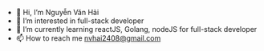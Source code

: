 - 👋 Hi, I’m Nguyễn Văn Hải 
- 👀 I’m interested in full-stack developer
- 🌱 I’m currently learning reactJS, Golang, nodeJS for full-stack developer
- 📫 How to reach me nvhai2408@gmail.com
